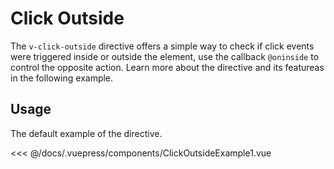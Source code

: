 # Click Outside

The `v-click-outside` directive offers a simple way to check if click events were triggered inside or outside the element, use the callback `@oninside` to control the opposite action. Learn more about the directive and its featureas in the following example.

## Usage

The default example of the directive.

<click-outside-example-1 />

<<< @/docs/.vuepress/components/ClickOutsideExample1.vue
